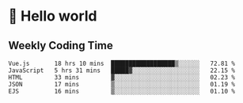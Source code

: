 # 🍻 Hello world

## Weekly Coding Time
<!--START_SECTION:waka-->

```text
Vue.js       18 hrs 10 mins  ██████████████████▒░░░░░░   72.81 %
JavaScript   5 hrs 31 mins   █████▓░░░░░░░░░░░░░░░░░░░   22.15 %
HTML         33 mins         ▓░░░░░░░░░░░░░░░░░░░░░░░░   02.23 %
JSON         17 mins         ▒░░░░░░░░░░░░░░░░░░░░░░░░   01.19 %
EJS          16 mins         ▒░░░░░░░░░░░░░░░░░░░░░░░░   01.10 %
```

<!--END_SECTION:waka-->
